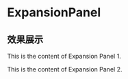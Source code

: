 # ExpansionPanel

<script setup>  
import {ExpansionPanel} from '../../src/components'
  
</script>

## 效果展示

<div>  
<ExpansionPanel>  
    <template #header>  
    <h3>Expansion Panel 1</h3>  
    </template>  
    <p>This is the content of Expansion Panel 1.</p>  
</ExpansionPanel>  
<ExpansionPanel>  
    <template #header>  
    <h3>Expansion Panel 2</h3>  
    </template>  
    <p>This is the content of Expansion Panel 2.</p>  
</ExpansionPanel>  
</div>
